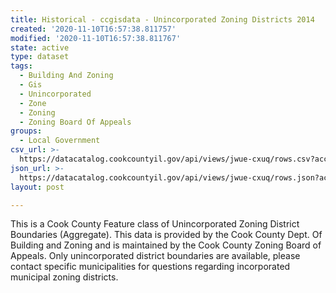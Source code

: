 ```yaml
---
title: Historical - ccgisdata - Unincorporated Zoning Districts 2014
created: '2020-11-10T16:57:38.811757'
modified: '2020-11-10T16:57:38.811767'
state: active
type: dataset
tags:
  - Building And Zoning
  - Gis
  - Unincorporated
  - Zone
  - Zoning
  - Zoning Board Of Appeals
groups:
  - Local Government
csv_url: >-
  https://datacatalog.cookcountyil.gov/api/views/jwue-cxuq/rows.csv?accessType=DOWNLOAD
json_url: >-
  https://datacatalog.cookcountyil.gov/api/views/jwue-cxuq/rows.json?accessType=DOWNLOAD
layout: post

---
```

This is a Cook County Feature class  of Unincorporated Zoning District Boundaries (Aggregate).  This data is provided by the Cook County Dept. Of Building and Zoning and is maintained by the Cook County Zoning Board of Appeals.
Only unincorporated district boundaries are available, please contact specific municipalities for questions regarding incorporated municipal zoning districts.
